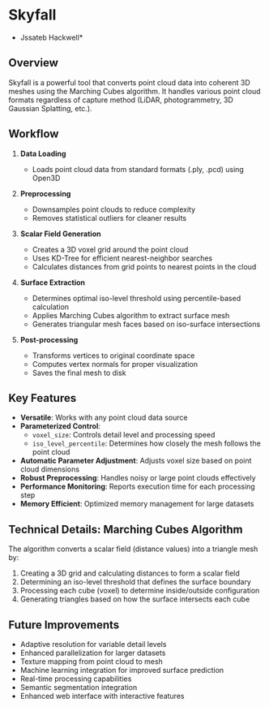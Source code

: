 # Skyfall

* Jssateb Hackwell*

## Overview

Skyfall is a powerful tool that converts point cloud data into coherent 3D meshes using the Marching Cubes algorithm. It handles various point cloud formats regardless of capture method (LiDAR, photogrammetry, 3D Gaussian Splatting, etc.).

## Workflow

1. **Data Loading**
   - Loads point cloud data from standard formats (.ply, .pcd) using Open3D

2. **Preprocessing**
   - Downsamples point clouds to reduce complexity
   - Removes statistical outliers for cleaner results

3. **Scalar Field Generation**
   - Creates a 3D voxel grid around the point cloud
   - Uses KD-Tree for efficient nearest-neighbor searches
   - Calculates distances from grid points to nearest points in the cloud

4. **Surface Extraction**
   - Determines optimal iso-level threshold using percentile-based calculation
   - Applies Marching Cubes algorithm to extract surface mesh
   - Generates triangular mesh faces based on iso-surface intersections

5. **Post-processing**
   - Transforms vertices to original coordinate space
   - Computes vertex normals for proper visualization
   - Saves the final mesh to disk

## Key Features

- **Versatile**: Works with any point cloud data source
- **Parameterized Control**:
  - `voxel_size`: Controls detail level and processing speed
  - `iso_level_percentile`: Determines how closely the mesh follows the point cloud
- **Automatic Parameter Adjustment**: Adjusts voxel size based on point cloud dimensions
- **Robust Preprocessing**: Handles noisy or large point clouds effectively
- **Performance Monitoring**: Reports execution time for each processing step
- **Memory Efficient**: Optimized memory management for large datasets

## Technical Details: Marching Cubes Algorithm

The algorithm converts a scalar field (distance values) into a triangle mesh by:

1. Creating a 3D grid and calculating distances to form a scalar field
2. Determining an iso-level threshold that defines the surface boundary
3. Processing each cube (voxel) to determine inside/outside configuration
4. Generating triangles based on how the surface intersects each cube

## Future Improvements

- Adaptive resolution for variable detail levels
- Enhanced parallelization for larger datasets
- Texture mapping from point cloud to mesh
- Machine learning integration for improved surface prediction
- Real-time processing capabilities
- Semantic segmentation integration
- Enhanced web interface with interactive features
